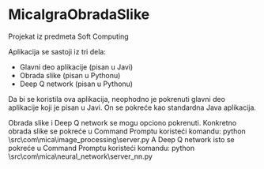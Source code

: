 # MicaIgraObradaSlike
Projekat iz predmeta Soft Computing

Aplikacija se sastoji iz tri dela:
  - Glavni deo aplikacije (pisan u Javi)
  - Obrada slike (pisan u Pythonu)
  - Deep Q network (pisan u Pythonu)
  
Da bi se koristila ova aplikacija, neophodno je pokrenuti glavni deo aplikacije koji je pisan u Javi. On se pokreće kao standardna Java aplikacija. 

Obrada slike i Deep Q network se mogu opciono pokrenuti. 
Konkretno obrada slike se pokreće u Command Promptu koristeći komandu: python \src\com\mica\image_processing\server.py
A Deep Q network isto se pokreće u Command Promptu koristeći komandu: python \src\com\mica\neural_network\server_nn.py
